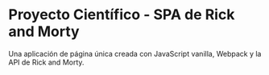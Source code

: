 # Proyecto Científico - SPA de Rick and Morty

Una aplicación de página única creada con JavaScript vanilla, Webpack y la API de Rick and Morty.